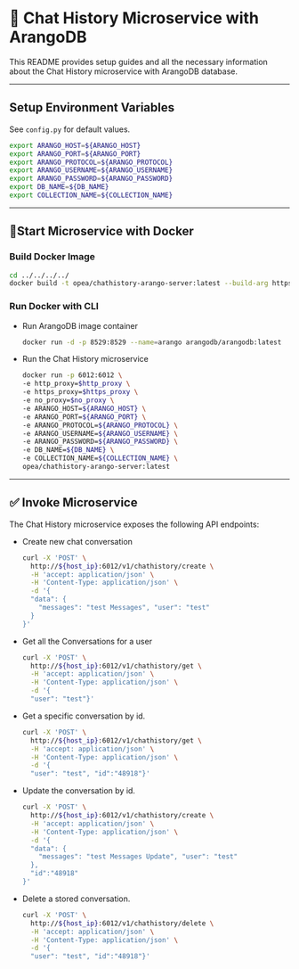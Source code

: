 # 📝 Chat History Microservice with ArangoDB

This README provides setup guides and all the necessary information about the Chat History microservice with ArangoDB database.

---

## Setup Environment Variables

See `config.py` for default values.

```bash
export ARANGO_HOST=${ARANGO_HOST}
export ARANGO_PORT=${ARANGO_PORT}
export ARANGO_PROTOCOL=${ARANGO_PROTOCOL}
export ARANGO_USERNAME=${ARANGO_USERNAME}
export ARANGO_PASSWORD=${ARANGO_PASSWORD}
export DB_NAME=${DB_NAME}
export COLLECTION_NAME=${COLLECTION_NAME}
```

---

## 🚀Start Microservice with Docker

### Build Docker Image

```bash
cd ../../../../
docker build -t opea/chathistory-arango-server:latest --build-arg https_proxy=$https_proxy --build-arg http_proxy=$http_proxy -f comps/chathistory/arango/Dockerfile .
```

### Run Docker with CLI

- Run ArangoDB image container

  ```bash
  docker run -d -p 8529:8529 --name=arango arangodb/arangodb:latest
  ```

- Run the Chat History microservice

  ```bash
  docker run -p 6012:6012 \  
  -e http_proxy=$http_proxy \
  -e https_proxy=$https_proxy \
  -e no_proxy=$no_proxy \
  -e ARANGO_HOST=${ARANGO_HOST} \
  -e ARANGO_PORT=${ARANGO_PORT} \
  -e ARANGO_PROTOCOL=${ARANGO_PROTOCOL} \
  -e ARANGO_USERNAME=${ARANGO_USERNAME} \
  -e ARANGO_PASSWORD=${ARANGO_PASSWORD} \
  -e DB_NAME=${DB_NAME} \
  -e COLLECTION_NAME=${COLLECTION_NAME} \
  opea/chathistory-arango-server:latest
  ```

---

## ✅ Invoke Microservice

The Chat History microservice exposes the following API endpoints:

- Create new chat conversation

  ```bash
  curl -X 'POST' \
    http://${host_ip}:6012/v1/chathistory/create \
    -H 'accept: application/json' \
    -H 'Content-Type: application/json' \
    -d '{
    "data": {
      "messages": "test Messages", "user": "test"
    }
  }'
  ```

- Get all the Conversations for a user

  ```bash
  curl -X 'POST' \
    http://${host_ip}:6012/v1/chathistory/get \
    -H 'accept: application/json' \
    -H 'Content-Type: application/json' \
    -d '{
    "user": "test"}'
  ```

- Get a specific conversation by id.

  ```bash
  curl -X 'POST' \
    http://${host_ip}:6012/v1/chathistory/get \
    -H 'accept: application/json' \
    -H 'Content-Type: application/json' \
    -d '{
    "user": "test", "id":"48918"}'
  ```

- Update the conversation by id.

  ```bash
  curl -X 'POST' \
    http://${host_ip}:6012/v1/chathistory/create \
    -H 'accept: application/json' \
    -H 'Content-Type: application/json' \
    -d '{
    "data": {
      "messages": "test Messages Update", "user": "test"
    },
    "id":"48918"
  }'
  ```

- Delete a stored conversation.

  ```bash
  curl -X 'POST' \
    http://${host_ip}:6012/v1/chathistory/delete \
    -H 'accept: application/json' \
    -H 'Content-Type: application/json' \
    -d '{
    "user": "test", "id":"48918"}'
  ```
